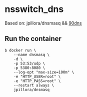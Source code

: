 # nsswitch_dns

Based on: jpillora/dnsmasq && [90dns](https://gitlab.com/a/90dns)

## Run the container
```
$ docker run \
    --name dnsmasq \
    -d \
    -p 53:53/udp \
    -p 5380:8080 \
    --log-opt "max-size=100m" \
    -e "HTTP_USER=root" \
    -e "HTTP_PASS=root" \
    --restart always \
    jpillora/dnsmasq
```